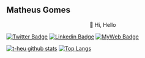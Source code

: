## Matheus Gomes

<p align="center">👋 Hi, Hello</p>

[![Twitter Badge](https://img.shields.io/badge/-@t__h__e__u-1ca0f1?style=flat-square&labelColor=1ca0f1&logo=twitter&logoColor=white&link=https://twitter.com/t_h_e_u)](https://twitter.com/t_h_e_u) 
[![Linkedin Badge](https://img.shields.io/badge/-matheusgbatista-blue?style=flat-square&logo=Linkedin&logoColor=white&link=https://www.linkedin.com/in/matheusgbatista-3392bb153/)](https://www.linkedin.com/in/matheusgbatista/) 
[![MyWeb Badge](https://img.shields.io/badge/-t--heu.github.io-333?style=flat-square&link=https://t-heu.github.io/)](https://t-heu.github.io) 

[![t-heu github stats](https://github-readme-stats.vercel.app/api?username=t-heu)](https://github.com/anuraghazra/github-readme-stats)
[![Top Langs](https://github-readme-stats.vercel.app/api/top-langs/?username=t-heu&layout=compact)](https://github.com/t-heu/github-readme-stats)
